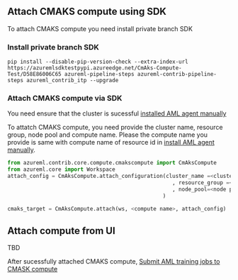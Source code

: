 ## Attach CMAKS compute using SDK
To attach CMAKS compute you need install private branch SDK
### Install private branch SDK

```
pip install --disable-pip-version-check --extra-index-url https://azuremlsdktestpypi.azureedge.net/CmAks-Compute-Test/D58E86006C65 azureml-pipeline-steps azureml-contrib-pipeline-steps azureml_contrib_itp --upgrade
```
### Attach CMAKS compute via SDK

You need ensure that the cluster is sucessful [installed AML agent manually](https://github.com/Azure/CMK8s-Sample/blob/master/docs/2.%20Install%20AML%20agent%20manually.markdown)

To attatch CMAKS compute, you need provide the cluster name, resource group, node pool and compute name. Please the compute name you provide is same with compute name of resource id in [install AML agent manually](https://github.com/Azure/CMK8s-Sample/blob/master/docs/2.%20Install%20AML%20agent%20manually.markdown).

```python
from azureml.contrib.core.compute.cmakscompute import CmAksCompute
from azureml.core import Workspace
attach_config = CmAksCompute.attach_configuration(cluster_name =<cluster_name>
                                                    , resource_group =<resource group>
                                                    , node_pool=<node pool>
                                                 )

cmaks_target = CmAksCompute.attach(ws, <compute name>, attach_config)
```

## Attach compute from UI

TBD

After sucessfully attached CMAKS compute, [Submit AML training jobs to CMASK compute](https://github.com/Azure/CMK8s-Sample/blob/master/docs/4.%20Submit%20AML%20training%20jobs%20to%20CMASK%20compute.markdown)